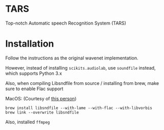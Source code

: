 # TARS
Top-notch Automatic speech Recognition System (TARS) 



# Installation

Follow the instructions as the original wavenet implementation.

However, instead of installing 
`scikits.audiolab`, use `soundfile` instead, which supports Python 3.x

Also, when compiling Libsndfile from source / installing from brew, make sure to enable Flac support

MacOS: (Courtesy of [this person](https://github.com/facebookresearch/wav2letter/issues/3#issuecomment-361710074))

```
brew install libsndfile --with-lame --with-flac --with-libvorbis
brew link --overwrite libsndfile
```

Also, installed `ffmpeg`